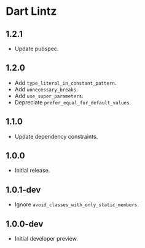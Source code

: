 # Dart Lintz

## 1.2.1

- Update pubspec.

## 1.2.0

- Add `type_literal_in_constant_pattern`.
- Add `unnecessary_breaks`.
- Add `use_super_parameters`.
- Depreciate `prefer_equal_for_default_values`.

## 1.1.0

- Update dependency constraints.

## 1.0.0

- Initial release.

## 1.0.1-dev

- Ignore `avoid_classes_with_only_static_members`.

## 1.0.0-dev

- Initial developer preview.
